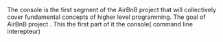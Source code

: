 The console is the first segment of the AirBnB project that will collectively cover fundamental concepts of higher level programming. The goal of AirBnB project . This the first part of it the console( command line interepteur)
